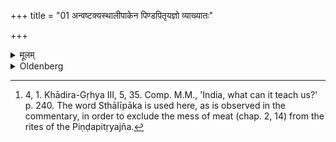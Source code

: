 +++
title = "01 अन्वष्टक्यस्थालीपाकेन पिण्डपितृयज्ञो व्याख्यातः"

+++

<details><summary>मूलम्</summary>

अन्वष्टक्यस्थालीपाकेन पिण्डपितृयज्ञो व्याख्यातः १
</details>

<details><summary>Oldenberg</summary>

1. [^1]  By (the description of) the Sthālīpāka offered at the Anvaṣṭakya ceremony the Piṇḍapitṛyajña has been declared;


[^1]:  4, 1. Khādira-Gṛhya III, 5, 35. Comp. M.M., 'India, what can it teach us?' p. 240. The word Sthālīpāka is used here, as is observed in the commentary, in order to exclude the mess of meat (chap. 2, 14) from the rites of the Piṇḍapitṛyajña.
</details>
